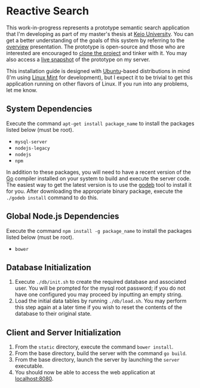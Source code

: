 # Reactive Search

This work-in-progress represents a prototype semantic search application that I'm developing as part of my master's
thesis at [Keio University](http://www.sfc.keio.ac.jp/). You can get a better understanding of the goals of this system
by referring to the [overview](overview/) presentation. The prototype is open-source and those who are interested are
encouraged to [clone the project](https://github.com/FooSoft/search) and tinker with it. You may also access a [live
snapshot](http://foosoft.net:8080/) of the prototype on my server.

This installation guide is designed with [Ubuntu](http://www.ubuntu.com/)-based distributions in mind (I'm using [Linux
Mint](http://www.linuxmint.com/) for development), but I expect it to be trivial to get this application running on
other flavors of Linux. If you run into any problems, let me know.

## System Dependencies

Execute the command `apt-get install package_name` to install the packages listed below (must be root).

*   `mysql-server`
*   `nodejs-legacy`
*   `nodejs`
*   `npm`

In addition to these packages, you will need to have a recent version of the [Go](https://golang.org/project/) compiler
installed on your system to build and execute the server code. The easiest way to get the latest version is to use the
[godeb](https://github.com/niemeyer/godeb) tool to install it for you. After downloading the appropriate binary package,
execute the `./godeb install` command to do this.

## Global Node.js Dependencies

Execute the command `npm install -g package_name` to install the packages listed below (must be root).

*   `bower`

## Database Initialization

1.  Execute `./db/init.sh` to create the required database and associated user. You will be prompted for the mysql root
    password; if you do not have one configured you may proceed by inputting an empty string.
2.  Load the initial data tables by running `./db/load.sh`. You may perform this step again at a later time if you wish
    to reset the contents of the database to their original state.

## Client and Server Initialization

1.  From the `static` directory, execute the command `bower install`.
2.  From the base directory, build the server with the command `go build`.
3.  From the base directory, launch the server by launching the `server` executable.
4.  You should now be able to access the web application at [localhost:8080](http://localhost:8080).
